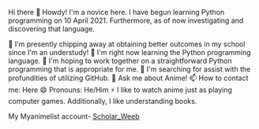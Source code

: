 Hi there 👋
Howdy! I'm a novice here. I have begun learning Python programming on 10 April 2021. Furthermore, as of now investigating and discovering that language.

🔭 I'm presently chipping away at obtaining better outcomes in my school since I'm an understudy! 🌱 I'm right now learning the Python programming language. 👯 I'm hoping to work together on a straightforward Python programming that is appropriate for me. 🤔 I'm searching for assist with the profundities of utilizing GitHub. 💬 Ask me about Anime! 📫 How to contact me: Here 😄 Pronouns: He/Him ⚡ I like to watch anime just as playing computer games. Additionally, I like understanding books.
 
 My Myanimelist account- [Scholar_Weeb](https://myanimelist.net/profile/Scholar_Weeb)
